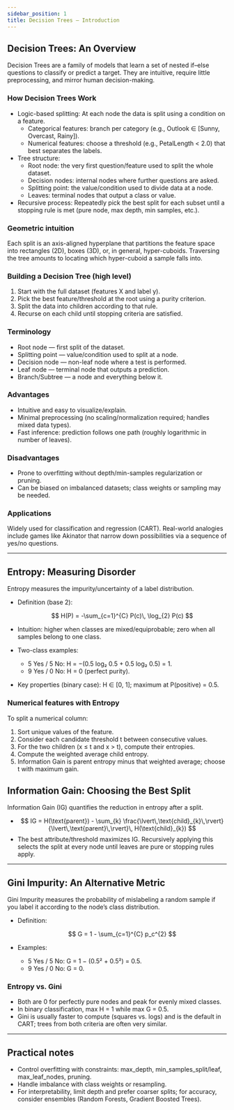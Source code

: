 ```yaml
---
sidebar_position: 1
title: Decision Trees — Introduction
---
```


## Decision Trees: An Overview

Decision Trees are a family of models that learn a set of nested if–else questions to classify or predict a target. They are intuitive, require little preprocessing, and mirror human decision-making.

### How Decision Trees Work

- Logic-based splitting: At each node the data is split using a condition on a feature.
	- Categorical features: branch per category (e.g., Outlook ∈ [Sunny, Overcast, Rainy]).
	- Numerical features: choose a threshold (e.g., PetalLength < 2.0) that best separates the labels.
- Tree structure:
	- Root node: the very first question/feature used to split the whole dataset.
	- Decision nodes: internal nodes where further questions are asked.
	- Splitting point: the value/condition used to divide data at a node.
	- Leaves: terminal nodes that output a class or value.
- Recursive process: Repeatedly pick the best split for each subset until a stopping rule is met (pure node, max depth, min samples, etc.).

### Geometric intuition

Each split is an axis-aligned hyperplane that partitions the feature space into rectangles (2D), boxes (3D), or, in general, hyper-cuboids. Traversing the tree amounts to locating which hyper-cuboid a sample falls into.

### Building a Decision Tree (high level)

1. Start with the full dataset (features X and label y).
2. Pick the best feature/threshold at the root using a purity criterion.
3. Split the data into children according to that rule.
4. Recurse on each child until stopping criteria are satisfied.

### Terminology

- Root node — first split of the dataset.
- Splitting point — value/condition used to split at a node.
- Decision node — non-leaf node where a test is performed.
- Leaf node — terminal node that outputs a prediction.
- Branch/Subtree — a node and everything below it.

### Advantages

- Intuitive and easy to visualize/explain.
- Minimal preprocessing (no scaling/normalization required; handles mixed data types).
- Fast inference: prediction follows one path (roughly logarithmic in number of leaves).

### Disadvantages

- Prone to overfitting without depth/min-samples regularization or pruning.
- Can be biased on imbalanced datasets; class weights or sampling may be needed.

### Applications

Widely used for classification and regression (CART). Real-world analogies include games like Akinator that narrow down possibilities via a sequence of yes/no questions.

---

## Entropy: Measuring Disorder

Entropy measures the impurity/uncertainty of a label distribution.

- Definition (base 2):

	$$
	H(P) = -\sum_{c=1}^{C} P(c)\, \log_{2} P(c)
	$$
- Intuition: higher when classes are mixed/equiprobable; zero when all samples belong to one class.
- Two-class examples:
	- 5 Yes / 5 No: H = −(0.5 log₂ 0.5 + 0.5 log₂ 0.5) = 1.
	- 9 Yes / 0 No: H = 0 (perfect purity).
- Key properties (binary case): H ∈ [0, 1]; maximum at P(positive) = 0.5.

### Numerical features with Entropy

To split a numerical column:
1. Sort unique values of the feature.
2. Consider each candidate threshold t between consecutive values.
3. For the two children (x ≤ t and x > t), compute their entropies.
4. Compute the weighted average child entropy.
5. Information Gain is parent entropy minus that weighted average; choose t with maximum gain.

## Information Gain: Choosing the Best Split

Information Gain (IG) quantifies the reduction in entropy after a split.

-
	$$
	IG = H(\text{parent}) - \sum_{k} \frac{\lvert\,\text{child}_{k}\,\rvert}{\lvert\,\text{parent}\,\rvert}\, H(\text{child}_{k})
	$$
- The best attribute/threshold maximizes IG. Recursively applying this selects the split at every node until leaves are pure or stopping rules apply.

---

## Gini Impurity: An Alternative Metric

Gini Impurity measures the probability of mislabeling a random sample if you label it according to the node’s class distribution.

- Definition:

	$$
	G = 1 - \sum_{c=1}^{C} p_c^{2}
	$$
- Examples:
	- 5 Yes / 5 No: G = 1 − (0.5² + 0.5²) = 0.5.
	- 9 Yes / 0 No: G = 0.

### Entropy vs. Gini

- Both are 0 for perfectly pure nodes and peak for evenly mixed classes.
- In binary classification, max H = 1 while max G = 0.5.
- Gini is usually faster to compute (squares vs. logs) and is the default in CART; trees from both criteria are often very similar.

---

## Practical notes

- Control overfitting with constraints: max_depth, min_samples_split/leaf, max_leaf_nodes, pruning.
- Handle imbalance with class weights or resampling.
- For interpretability, limit depth and prefer coarser splits; for accuracy, consider ensembles (Random Forests, Gradient Boosted Trees).

